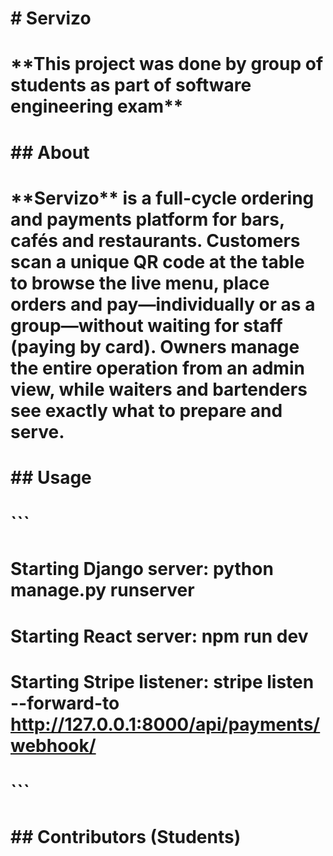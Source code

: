# \# Servizo

# 

# \*\*This project was done by group of students as part of software engineering exam\*\*

# 

# \## About

# \*\*Servizo\*\* is a full-cycle ordering and payments platform for bars, cafés and restaurants. Customers scan a unique QR code at the table to browse the live menu, place orders and pay—individually or as a group—without waiting for staff (paying by card). Owners manage the entire operation from an admin view, while waiters and bartenders see exactly what to prepare and serve.

# 

# 

# 

# \## Usage

# 

# ```

# Starting Django server: python manage.py runserver

# Starting React server: npm run dev

# Starting Stripe listener: stripe listen --forward-to http://127.0.0.1:8000/api/payments/webhook/

# ```

# 

# 

# \## Contributors (Students)

# 



